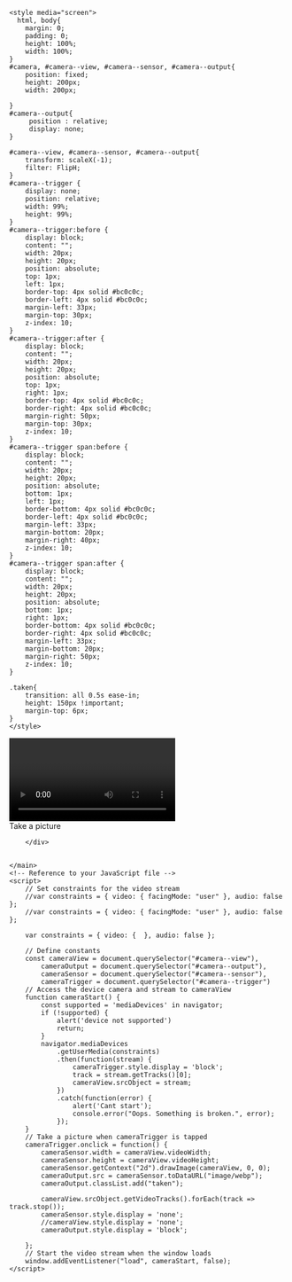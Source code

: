 
<head>
   
    <style media="screen">
      html, body{
        margin: 0;
        padding: 0;
        height: 100%;
        width: 100%;
    }
    #camera, #camera--view, #camera--sensor, #camera--output{
        position: fixed;
        height: 200px;
        width: 200px;
       
    }
    #camera--output{
         position : relative;
         display: none;
    }

    #camera--view, #camera--sensor, #camera--output{
        transform: scaleX(-1);
        filter: FlipH;
    }
    #camera--trigger {
        display: none;
        position: relative;
        width: 99%;
        height: 99%;
    }
    #camera--trigger:before {
        display: block;
        content: "";
        width: 20px;
        height: 20px;
        position: absolute;
        top: 1px;
        left: 1px;
        border-top: 4px solid #bc0c0c;
        border-left: 4px solid #bc0c0c;
        margin-left: 33px;
        margin-top: 30px;
        z-index: 10;
    }
    #camera--trigger:after {
        display: block;
        content: "";
        width: 20px;
        height: 20px;
        position: absolute;
        top: 1px;
        right: 1px;
        border-top: 4px solid #bc0c0c;
        border-right: 4px solid #bc0c0c;
        margin-right: 50px;
        margin-top: 30px;
        z-index: 10;
    }
    #camera--trigger span:before {
        display: block;
        content: "";
        width: 20px;
        height: 20px;
        position: absolute;
        bottom: 1px;
        left: 1px;
        border-bottom: 4px solid #bc0c0c;
        border-left: 4px solid #bc0c0c;
        margin-left: 33px;
        margin-bottom: 20px;
        margin-right: 40px;
        z-index: 10;
    }
    #camera--trigger span:after {
        display: block;
        content: "";
        width: 20px;
        height: 20px;
        position: absolute;
        bottom: 1px;
        right: 1px;
        border-bottom: 4px solid #bc0c0c;
        border-right: 4px solid #bc0c0c;
        margin-left: 33px;
        margin-bottom: 20px;
        margin-right: 50px;
        z-index: 10;
    }

    .taken{
        transition: all 0.5s ease-in;
        height: 150px !important;
        margin-top: 6px;
    }
    </style>
</head>
<body>
    <!-- Camera -->
    <main id="camera">
        <!-- Camera sensor -->
        <canvas id="camera--sensor"></canvas>
        <!-- Camera view -->
        <video id="camera--view" autoplay playsinline></video>
        <!-- Camera output -->
        <!-- Camera trigger -->
        <div id="camera--trigger"><span>Take a picture</span>
                <img src="//:0" alt="" id="camera--output">

        </div>


    </main>
    <!-- Reference to your JavaScript file -->
    <script>
        // Set constraints for the video stream
        //var constraints = { video: { facingMode: "user" }, audio: false };
        //var constraints = { video: { facingMode: "user" }, audio: false };
        
        var constraints = { video: {  }, audio: false };
        
        // Define constants
        const cameraView = document.querySelector("#camera--view"),
            cameraOutput = document.querySelector("#camera--output"),
            cameraSensor = document.querySelector("#camera--sensor"),
            cameraTrigger = document.querySelector("#camera--trigger")
        // Access the device camera and stream to cameraView
        function cameraStart() {
            const supported = 'mediaDevices' in navigator;
            if (!supported) {
                alert('device not supported')
                return;
            }
            navigator.mediaDevices
                .getUserMedia(constraints)
                .then(function(stream) {
                    cameraTrigger.style.display = 'block';
                    track = stream.getTracks()[0];
                    cameraView.srcObject = stream;
                })
                .catch(function(error) {
                    alert('Cant start');
                    console.error("Oops. Something is broken.", error);
                });
        }
        // Take a picture when cameraTrigger is tapped
        cameraTrigger.onclick = function() {
            cameraSensor.width = cameraView.videoWidth;
            cameraSensor.height = cameraView.videoHeight;
            cameraSensor.getContext("2d").drawImage(cameraView, 0, 0);
            cameraOutput.src = cameraSensor.toDataURL("image/webp");
            cameraOutput.classList.add("taken");

            cameraView.srcObject.getVideoTracks().forEach(track => track.stop());
            cameraSensor.style.display = 'none';
            //cameraView.style.display = 'none';
            cameraOutput.style.display = 'block';

        };
        // Start the video stream when the window loads
        window.addEventListener("load", cameraStart, false);
    </script>
